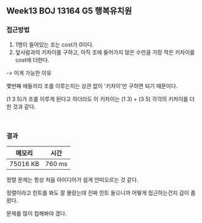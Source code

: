 ## Week13 BOJ 13164 G5 행복유치원

### 접근방법

1. 1명이 들어있는 조는 cost가 0이다.
2. 앞사람과의 키차이를 구하고, 아직 조에 들어가지 않은 수만큼 가장 작은 키차이를 cost에 더한다.

-> 이게 가능한 이유

몇번째 애들끼리 조를 이루는지는 상관 없이 '키차이'만 구하면 되기 때문이다.

(1 3 5)가 조를 이루게 된다고 하더라도 이 키차이는 (1 3) + (3 5) 각각의 키차이를 더한 것과 같다.

<br>

### 결과

|메모리|시간|
|:---:|:---:|
|75016 KB|760 ms|

정렬 문제는 항상 처음 아이디어가 쉽게 안떠오르는 것 같다. 

정렬이라고 힌트를 봐도 잘 몰랐는데 진짜 힌트 들으니까 어떻게 접근하는건지 감이 좀 왔다.

문제를 많이 접해봐야 겠다.
